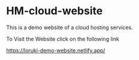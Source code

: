 # HM-cloud-website

This is a demo website of a cloud hosting services.

To Visit the Website click on the following link

https://loruki-demo-website.netlify.app/
